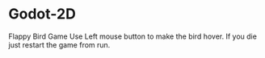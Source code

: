 # Godot-2D
Flappy Bird Game
Use Left mouse button to make the bird hover. If you die just restart the game from run.
